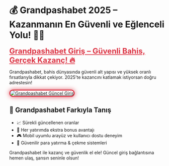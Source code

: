<h1>💰 Grandpashabet 2025 – Kazanmanın En Güvenli ve Eğlenceli Yolu! 🔐🎯</h1>

<a href="https://rebrand.ly/grand2025_" title="Grandpashabet Güncel Giriş" style="color: #dc3545; font-size: 24px; font-weight: bold;">Grandpashabet Giriş – Güvenli Bahis, Gerçek Kazanç! 🔥</a>

<p>Grandpashabet, bahis dünyasında güvenli alt yapısı ve yüksek oranlı fırsatlarıyla dikkat çekiyor. 2025'te kazancını katlamak istiyorsan doğru adrestesin!</p>

<a href="https://rebrand.ly/grand2025_" title="Grandpashabet Giriş Adresi">
  <img src="https://i.ibb.co/BtMhhf6/g-venligiris.jpg" alt="Grandpashabet Güncel Giriş" style="max-width: 100%; border: 3px solid #dc3545; border-radius: 15px; box-shadow: 0px 0px 15px rgba(220, 53, 69, 0.8);">
</a>

<h2>🚀 Grandpashabet Farkıyla Tanış</h2>
<ul>
  <li>📈 Sürekli güncellenen oranlar</li>
  <li>🎁 Her yatırımda ekstra bonus avantajı</li>
  <li>🎮 Mobil uyumlu arayüz ve kullanıcı dostu deneyim</li>
  <li>💸 Güvenilir para yatırma & çekme sistemleri</li>
</ul>

<p>Grandpashabet ile kazanç ve güvenlik el ele! Güncel giriş bağlantısına hemen ulaş, şansın seninle olsun!</p>

<meta name="description" content="Grandpashabet 2025 giriş linkiyle güvenli ve kazandıran bahis deneyimini yaşa. Hızlı işlem, yüksek oran ve özel bonuslar burada!">
